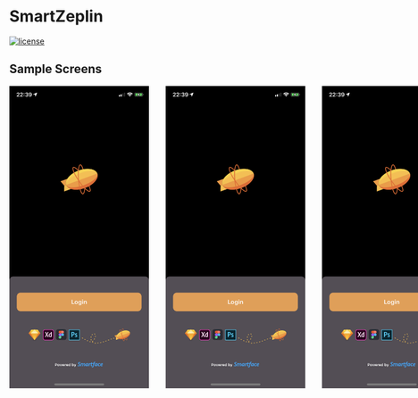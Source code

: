 # SmartZeplin

[![license](https://img.shields.io/github/license/ozcanovunc/SmartZeplin.svg)](https://github.com/ozcanovunc/SmartZeplin/blob/master/LICENSE)

## Sample Screens

<div style="display:flex;">
<img width=250 src="/screenshots/login.PNG">
<img width=250 src="/screenshots/login.PNG" hspace="30">
<img width=250 src="/screenshots/login.PNG">
</div>
